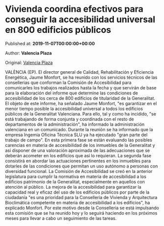 
# Vivienda coordina efectivos para conseguir la accesibilidad universal en 800 edificios públicos

Published at: **2019-11-07T00:00:00+00:00**

Author: **Valencia Plaza**

Original: [Valencia Plaza](https://valenciaplaza.com/vivienda-coordina-efectivos-para-conseguir-la-accesibilidad-universal-en-800-edificios-publicos)

VALÈNCIA (EP). El director general de Calidad, Rehabilitación y Eficiencia Energética, Jaume Monfort, se ha reunido con los servicios técnicos de las consellerias que conforman la Comisión de Accesibilidad para comunicarles los trabajos realizados hasta la fecha y que servirán de base para la elaboración del informe que determine las condiciones de accesibilidad de los cerca de 800 edificios de titularidad de la Generalitat.
El objeto de este informe, ha señalado Jaume Monfort, "es garantizar en el menor tiempo posible la accesibilidad universal a todos los edificios públicos de la Generalitat Valenciana. Para ello, tal y como ha incidido, "se está trabajando de forma conjunta y coordinada con el resto de departamentos de la administración", ha informado la administración valenciana en un comunicado.
Durante la reunión se ha informado que la empresa Ingemia Oficina Técnica SLU ya ha ejecutado "gran parte del trabajo de campo". En esta primera fase se están evaluando las posibles carencias en materia de accesibilidad de los inmuebles de la Generalitat y así disponer de una valoración aproximada de las adecuaciones que se deberán acometer en los edificios que así lo requieran.
La segunda fase consistirá en abordar las actuaciones pertinentes en los inmuebles para dotarles de las condiciones que permitan un uso autónomo a personas con diversidad funcional.
La Comisión de Accesibilidad se creó en la anterior legislatura para cumplir la normativa en materia de accesibilidad a los edificios patrimonio de la Generalitat, especialmente en aquellos con atención al público.
La mejora de la accesibilidad para garantizar la capacidad real y eficaz del uso de los edificios públicos por parte de la ciudadanía "es una prioridad para la Conselleria de Vivienda y Arquitectura Bioclimática competente en materia de accesibilidad a los edificios", ha explicado Monfort.
Por este motivo desde la Conselleria se está impulsando esta comisión que se ha reunido hoy y lo seguirá haciendo en los próximos meses para llevar a cabo un seguimiento de las tareas.
